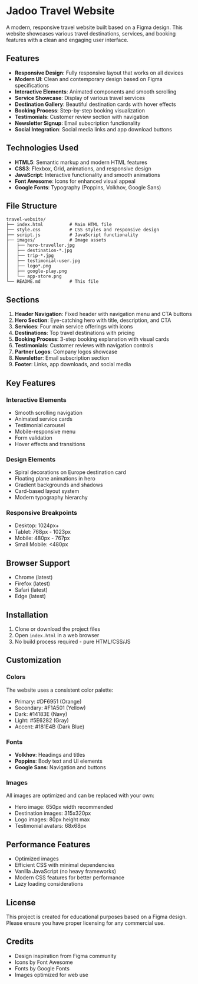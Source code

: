 # Jadoo Travel Website

A modern, responsive travel website built based on a Figma design. This website showcases various travel destinations, services, and booking features with a clean and engaging user interface.

## Features

- **Responsive Design**: Fully responsive layout that works on all devices
- **Modern UI**: Clean and contemporary design based on Figma specifications
- **Interactive Elements**: Animated components and smooth scrolling
- **Service Showcase**: Display of various travel services
- **Destination Gallery**: Beautiful destination cards with hover effects
- **Booking Process**: Step-by-step booking visualization
- **Testimonials**: Customer review section with navigation
- **Newsletter Signup**: Email subscription functionality
- **Social Integration**: Social media links and app download buttons

## Technologies Used

- **HTML5**: Semantic markup and modern HTML features
- **CSS3**: Flexbox, Grid, animations, and responsive design
- **JavaScript**: Interactive functionality and smooth animations
- **Font Awesome**: Icons for enhanced visual appeal
- **Google Fonts**: Typography (Poppins, Volkhov, Google Sans)

## File Structure

```
travel-website/
├── index.html          # Main HTML file
├── style.css           # CSS styles and responsive design
├── script.js           # JavaScript functionality
├── images/             # Image assets
│   ├── hero-traveller.jpg
│   ├── destination-*.jpg
│   ├── trip-*.jpg
│   ├── testimonial-user.jpg
│   ├── logo*.png
│   ├── google-play.png
│   └── app-store.png
└── README.md           # This file
```

## Sections

1. **Header Navigation**: Fixed header with navigation menu and CTA buttons
2. **Hero Section**: Eye-catching hero with title, description, and CTA
3. **Services**: Four main service offerings with icons
4. **Destinations**: Top travel destinations with pricing
5. **Booking Process**: 3-step booking explanation with visual cards
6. **Testimonials**: Customer reviews with navigation controls
7. **Partner Logos**: Company logos showcase
8. **Newsletter**: Email subscription section
9. **Footer**: Links, app downloads, and social media

## Key Features

### Interactive Elements
- Smooth scrolling navigation
- Animated service cards
- Testimonial carousel
- Mobile-responsive menu
- Form validation
- Hover effects and transitions

### Design Elements
- Spiral decorations on Europe destination card
- Floating plane animations in hero
- Gradient backgrounds and shadows
- Card-based layout system
- Modern typography hierarchy

### Responsive Breakpoints
- Desktop: 1024px+
- Tablet: 768px - 1023px
- Mobile: 480px - 767px
- Small Mobile: <480px

## Browser Support

- Chrome (latest)
- Firefox (latest)
- Safari (latest)
- Edge (latest)

## Installation

1. Clone or download the project files
2. Open `index.html` in a web browser
3. No build process required - pure HTML/CSS/JS

## Customization

### Colors
The website uses a consistent color palette:
- Primary: #DF6951 (Orange)
- Secondary: #F1A501 (Yellow)
- Dark: #14183E (Navy)
- Light: #5E6282 (Gray)
- Accent: #181E4B (Dark Blue)

### Fonts
- **Volkhov**: Headings and titles
- **Poppins**: Body text and UI elements
- **Google Sans**: Navigation and buttons

### Images
All images are optimized and can be replaced with your own:
- Hero image: 650px width recommended
- Destination images: 315x320px
- Logo images: 80px height max
- Testimonial avatars: 68x68px

## Performance Features

- Optimized images
- Efficient CSS with minimal dependencies
- Vanilla JavaScript (no heavy frameworks)
- Modern CSS features for better performance
- Lazy loading considerations

## License

This project is created for educational purposes based on a Figma design. Please ensure you have proper licensing for any commercial use.

## Credits

- Design inspiration from Figma community
- Icons by Font Awesome
- Fonts by Google Fonts
- Images optimized for web use
